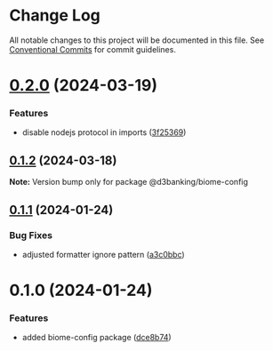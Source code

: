 # Change Log

All notable changes to this project will be documented in this file.
See [Conventional Commits](https://conventionalcommits.org) for commit guidelines.

# [0.2.0](https://github.com/LodoSoftware/javascript-style-guide/compare/@d3banking/biome-config@0.1.2...@d3banking/biome-config@0.2.0) (2024-03-19)

### Features

- disable nodejs protocol in imports ([3f25369](https://github.com/LodoSoftware/javascript-style-guide/commit/3f25369547a44cbfdd145d27ba0e07a0fee3ad50))

## [0.1.2](https://github.com/LodoSoftware/javascript-style-guide/compare/@d3banking/biome-config@0.1.1...@d3banking/biome-config@0.1.2) (2024-03-18)

**Note:** Version bump only for package @d3banking/biome-config

## [0.1.1](https://github.com/LodoSoftware/javascript-style-guide/compare/@d3banking/biome-config@0.1.0...@d3banking/biome-config@0.1.1) (2024-01-24)

### Bug Fixes

- adjusted formatter ignore pattern ([a3c0bbc](https://github.com/LodoSoftware/javascript-style-guide/commit/a3c0bbc1f4b654ab955729c468a5c92bab123898))

# 0.1.0 (2024-01-24)

### Features

- added biome-config package ([dce8b74](https://github.com/LodoSoftware/javascript-style-guide/commit/dce8b74566823d1d54924b4729e3db72ec77234e))
